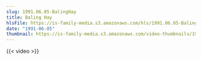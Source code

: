 ```yaml
---
slug: 1991.06.05-BalingHay
title: Baling Hay
hlsFile: https://is-family-media.s3.amazonaws.com/hls/1991.06.05-BalingHay/1991.06.05-BalingHay.m3u8
date: "1991-06-05"
thumbnail: https://is-family-media.s3.amazonaws.com/video-thumbnails/1991.06.05-BalingHay.png
---
```

{{< video >}}
